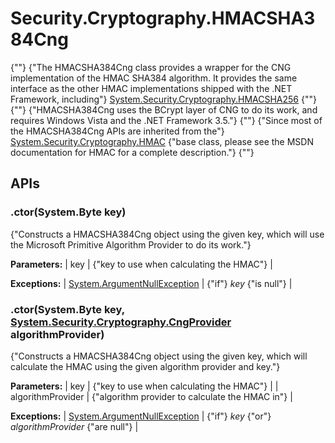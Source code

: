# Security.Cryptography.HMACSHA384Cng

{""} 
{"The HMACSHA384Cng class provides a wrapper for the CNG implementation of the HMAC SHA384 algorithm. It provides the same interface as the other HMAC implementations shipped with the .NET Framework, including"} [System.Security.Cryptography.HMACSHA256](http://msdn.microsoft.com/en-us/library/system.security.cryptography.hmacsha256.aspx) {""} 
 {""} 
{"HMACSHA384Cng uses the BCrypt layer of CNG to do its work, and requires Windows Vista and the .NET Framework 3.5."} 
 {""} 
{"Since most of the HMACSHA384Cng APIs are inherited from the"} [System.Security.Cryptography.HMAC](http://msdn.microsoft.com/en-us/library/system.security.cryptography.hmac.aspx) {"base class, please see the MSDN documentation for HMAC for a complete description."} 
 {""} 

## APIs

### .ctor(System.Byte[]() key)

{"Constructs a HMACSHA384Cng object using the given key, which will use the Microsoft Primitive Algorithm Provider to do its work."} 

**Parameters:**
| key | {"key to use when calculating the HMAC"}  |

**Exceptions:**
| [System.ArgumentNullException](http://msdn.microsoft.com/en-us/library/system.argumentnullexception.aspx) | {"if"} _key_ {"is null"}  |


### .ctor(System.Byte[]() key, [System.Security.Cryptography.CngProvider](http://msdn.microsoft.com/en-us/library/system.security.cryptography.cngprovider.aspx) algorithmProvider)

{"Constructs a HMACSHA384Cng object using the given key, which will calculate the HMAC using the given algorithm provider and key."} 

**Parameters:**
| key | {"key to use when calculating the HMAC"}  |
| algorithmProvider | {"algorithm provider to calculate the HMAC in"}  |

**Exceptions:**
| [System.ArgumentNullException](http://msdn.microsoft.com/en-us/library/system.argumentnullexception.aspx) | {"if"} _key_ {"or"} _algorithmProvider_ {"are null"}  |


